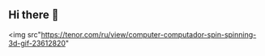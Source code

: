 ## Hi there 👋

<img src"https://tenor.com/ru/view/computer-computador-spin-spinning-3d-gif-23612820"
